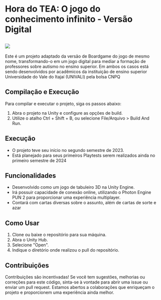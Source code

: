 # Hora do TEA: O jogo do conhecimento infinito - Versão Digital

## <img src = "https://github.com/dev-victor-arruda/hora-do-TEA/assets/124468894/5f29c0bb-0b7b-4d5b-a67d-064dcce240b7" >

Este é um projeto adaptado da versão de Boardgame do jogo de mesmo nome, transformando-o em um jogo digital para mediar a formação de professores sobre autismo no ensino superior. Em ambos os casos está sendo desenvolvidos por acadêmicos da instituição de ensino superior Universidade do Vale do Itajaí (UNIVALI) pela bolsa CNPQ

## Compilação e Execução

Para compilar e executar o projeto, siga os passos abaixo:

1. Abra o projeto na Unity e configure as opções de build.
2. Utilize o atalho Ctrl + Shift + B, ou selecione File/Arquivo > Build And Run.

## Execução
- O projeto teve seu início no segundo semestre de 2023.
- Está planejado para seus primeiros Playtests serem realizados ainda no primeiro semestre de 2024

## Funcionalidades

- Desenvolvido como um jogo de tabuleiro 3D na Unity Engine.
- Irá possuir capacidade de conexão online, utilizando o Photon Engine PUN 2 para proporcionar uma experiência multiplayer.
- Contará com cartas diversas sobre o assunto, além de cartas de sorte e azar

## Como Usar

1. Clone ou baixe o repositório para sua máquina.
2. Abra o Unity Hub.
3. Selecione "Open".
4. Indique o diretório onde realizou o pull do repositório.

## Contribuições

Contribuições são incentivadas! Se você tem sugestões, melhorias ou correções para este código, sinta-se à vontade para abrir uma issue ou enviar um pull request. Estamos abertos a colaborações que enriqueçam o projeto e proporcionem uma experiência ainda melhor.
